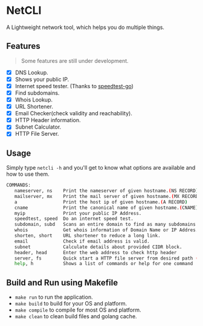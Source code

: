 # NetCLI
A Lightweight network tool, which helps you do multiple things.

## Features
> Some features are still under development.
- [x] DNS Lookup.
- [x] Shows your public IP.
- [x] Internet speed tester. (Thanks to [speedtest-go](https://github.com/showwin/speedtest-go))
- [x] Find subdomains.
- [x] Whois Lookup.
- [x] URL Shortener.
- [x] Email Checker(check validity and reachability).
- [x] HTTP Header information.
- [x] Subnet Calculator.
- [x] HTTP File Server.

## Usage
Simply type `netcli -h` and you'll get to know what options are available and how to use them.
```sh
COMMANDS:
   nameserver, ns    Print the nameserver of given hostname.(NS RECORD)
   mailserver, mx    Print the mail server of given hostname.(MX RECORD)
   a                 Print the host ip of given hostname.(A RECORD)
   cname             Print the canonical name of given hostname.(CNAME)
   myip              Print your public IP Address.
   speedtest, speed  Do an internet speed test.
   subdomain, subd   Scans an entire domain to find as many subdomains as possible.
   whois             Get whois information of Domain Name or IP Addres.
   shorten, short    URL shortener to reduce a long link.
   email             Check if email address is valid.
   subnet            Calculate details about provided CIDR block.
   header, head      Enter the web address to check http header
   server, fs        Quick start a HTTP file server from desired path (default: current directory)
   help, h           Shows a list of commands or help for one command
```

## Build and Run using Makefile
- `make run` to run the application.
- `make build` to build for your OS and platform.
- `make compile` to compile for most OS and platform.
- `make clean` to clean build files and golang cache.